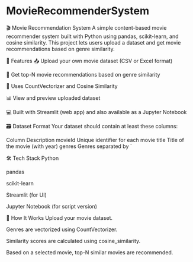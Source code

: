 # MovieRecommenderSystem
🎬 Movie Recommendation System
A simple content-based movie recommender system built with Python using pandas, scikit-learn, and cosine similarity. This project lets users upload a dataset and get movie recommendations based on genre similarity.

📌 Features
📤 Upload your own movie dataset (CSV or Excel format)

🎯 Get top-N movie recommendations based on genre similarity

🧠 Uses CountVectorizer and Cosine Similarity

📊 View and preview uploaded dataset

💻 Built with Streamlit (web app) and also available as a Jupyter Notebook

🗃 Dataset Format
Your dataset should contain at least these columns:

Column	Description
movieId	Unique identifier for each movie
title	Title of the movie (with year)
genres	Genres separated by `

🛠 Tech Stack
Python

pandas

scikit-learn

Streamlit (for UI)

Jupyter Notebook (for script version)

🚀 How It Works
Upload your movie dataset.

Genres are vectorized using CountVectorizer.

Similarity scores are calculated using cosine_similarity.

Based on a selected movie, top-N similar movies are recommended.
